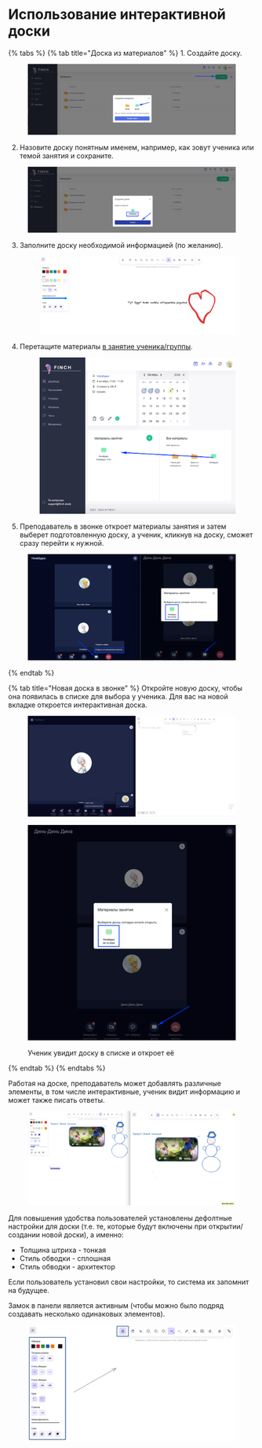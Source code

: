 # Использование интерактивной доски

{% tabs %}
{% tab title="Доска из материалов" %}
&#x20;1\. Создайте доску.

<figure><img src="../../.gitbook/assets/image (26).png" alt=""><figcaption></figcaption></figure>

2. Назовите доску понятным именем, например, как зовут ученика или темой занятия и сохраните.

<figure><img src="../../.gitbook/assets/image (27).png" alt=""><figcaption></figcaption></figure>

3.  Заполните доску необходимой информацией  (по желанию).

    <figure><img src="../../.gitbook/assets/image (28).png" alt=""><figcaption></figcaption></figure>


4.  Перетащите материалы [в занятие ученика/группы](broken-reference).

    <figure><img src="../../.gitbook/assets/image (29).png" alt=""><figcaption></figcaption></figure>
5. Преподаватель в звонке откроет материалы занятия и затем выберет подготовленную доску, а ученик, кликнув на доску, сможет сразу перейти к нужной.

<figure><img src="../../.gitbook/assets/image (30).png" alt=""><figcaption></figcaption></figure>
{% endtab %}

{% tab title="Новая доска в звонке" %}
Откройте новую доску, чтобы она появилась в списке для выбора у ученика. Для вас на новой вкладке откроется интерактивная доска.

<figure><img src="../../.gitbook/assets/image (104).png" alt=""><figcaption></figcaption></figure>

<figure><img src="../../.gitbook/assets/image (105).png" alt=""><figcaption><p>Ученик увидит доску в списке и откроет её </p></figcaption></figure>
{% endtab %}
{% endtabs %}



Работая на доске, преподаватель может добавлять различные элементы, в том числе интерактивные, ученик видит информацию и может также писать ответы.

<figure><img src="../../.gitbook/assets/image (106).png" alt=""><figcaption></figcaption></figure>

Для повышения удобства пользователей установлены дефолтные настройки для доски (т.е. те, которые будут включены при открытии/создании новой доски), а именно:

* Толщина штриха - тонкая
* Стиль обводки - сплошная
* Стиль обводки - архитектор

Если пользователь установил свои настройки, то система их запомнит на будущее.&#x20;

Замок в панели является активным (чтобы можно было подряд создавать несколько одинаковых элементов).

<figure><img src="../../.gitbook/assets/image (119).png" alt=""><figcaption></figcaption></figure>
